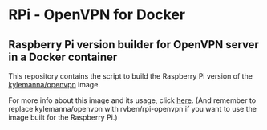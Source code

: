 # RPi - OpenVPN for Docker 
## Raspberry Pi version builder for OpenVPN server in a Docker container

This repository contains the script to build the Raspberry Pi version of the [kylemanna/openvpn](https://github.com/kylemanna/docker-openvpn) image.

For more info about this image and its usage, click [here](https://github.com/kylemanna/docker-openvpn/blob/master/README.md).
(And remember to replace kylemanna/openvpn with rvben/rpi-openvpn if you want to use the image built for the Raspberry Pi.)
